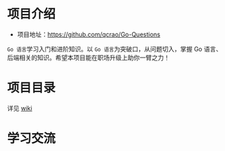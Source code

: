 # 项目介绍
- 项目地址：https://github.com/qcrao/Go-Questions

`Go 语言`学习入门和进阶知识。以 `Go 语言`为突破口，从问题切入，掌握 Go 语言、后端相关的知识。希望本项目能在职场升级上助你一臂之力！

# 项目目录
详见 [wiki](https://github.com/qcrao/Go-Questions/wiki)

# 学习交流
